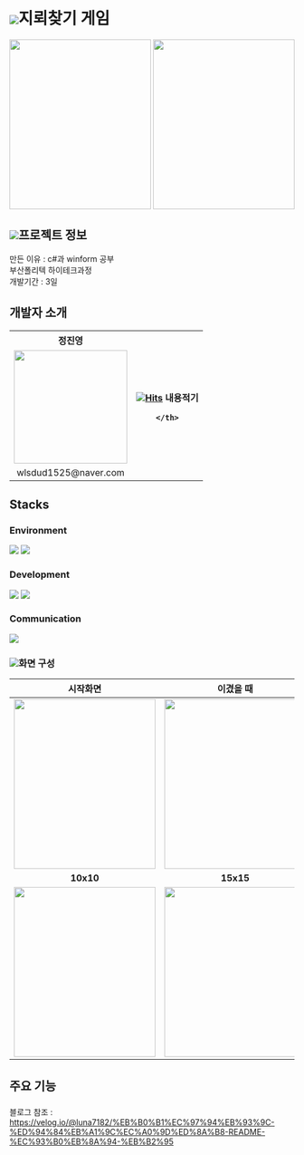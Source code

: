 # <img src="https://img.shields.io/badge/-FFFFFF?style=flat-square&logo=duckdb&logoColor=red"/>지뢰찾기 게임



<p align="center">
  <img src ="https://github.com/TakeNewcare/Project/assets/163362484/53782992-4f6a-409e-b15f-835712bd9f90"  width="250" height="300" align='left'>
  <img src ="https://github.com/TakeNewcare/Project/assets/163362484/a5300c74-990c-4456-b741-94863e45d85b"  width="250" height="300">
</p>

## <img src="https://img.shields.io/badge/-FFFFFF?style=flat-square&logo=googledocs&logoColor=black"/>프로젝트 정보
만든 이유 : c#과  winform 공부<br>
부산폴리텍 하이테크과정 <br>
개발기간 : 3일<br>

## 개발자 소개
<table>
  <tr>
    <th>정진영</th>
    <th  rowspan="3">
    
  [![Hits](https://hits.seeyoufarm.com/api/count/incr/badge.svg?url=https%3A%2F%2Fgithub.com%2FTakeNewcare&count_bg=%23939DAE&title_bg=%2361ACCD&icon=&icon_color=%23E7E7E7&title=hits&edge_flat=false)](https://hits.seeyoufarm.com)
내용적기  
    
    
    </th>
  </tr>
  <tr>
    <td> <img src ="https://github.com/TakeNewcare/Project/assets/163362484/c1ae717b-4156-4085-826f-7113ff18cf5d"  width="200" height="200"></td>
  </tr>
  <tr>
    <td align='center'>wlsdud1525@naver.com</td>
  </tr>
</table>

## Stacks
### Environment
<img src="https://img.shields.io/badge/visualstudio-5C2D91?style=flat-square&logo=visualstudio&logoColor=white"/> <img src="https://img.shields.io/badge/github-181717?style=flat-square&logo=github&logoColor=white"/>

### Development
<img src="https://img.shields.io/badge/.NET-512BD4?style=flat-square&logo=.NET&logoColor=white"/> <img src="https://img.shields.io/badge/csharp-512BD4?style=flat-square&logo=csharp&logoColor=white"/> 

### Communication
<img src="https://img.shields.io/badge/slack-4A154B?style=flat-square&logo=slack&logoColor=white"/>

### <img src="https://img.shields.io/badge/-FFFFFF?style=flat-square&logo=airplayvideo&logoColor=black"/>화면 구성
|시작화면|이겼을 때|졌을 때|
|:---:|:---:|:---:|
|<img src ="https://github.com/TakeNewcare/Project/assets/163362484/d01b57bc-6ecf-49df-90e1-6dbecaa22806"  width="250" height="300">|<img src ="https://github.com/TakeNewcare/Project/assets/163362484/4835c918-7354-409a-bb5a-031a4a94cab0"  width="250" height="300">|<img src ="https://github.com/TakeNewcare/Project/assets/163362484/43eee671-87e4-4f2d-b474-151f8441f9b7"  width="250" height="300">|
|**10x10**|**15x15**|**20x20**|
|<img src ="https://github.com/TakeNewcare/Project/assets/163362484/a5300c74-990c-4456-b741-94863e45d85b"  width="250" height="300">|<img src ="https://github.com/TakeNewcare/Project/assets/163362484/3573918e-6900-458c-b7a2-75090f4cadde"  width="250" height="300">|<img src ="https://github.com/TakeNewcare/Project/assets/163362484/ce9581cb-77e8-4fb3-9e81-00a57a254441"  width="250" height="300">|

## 주요 기능
###





블로그 참조 : https://velog.io/@luna7182/%EB%B0%B1%EC%97%94%EB%93%9C-%ED%94%84%EB%A1%9C%EC%A0%9D%ED%8A%B8-README-%EC%93%B0%EB%8A%94-%EB%B2%95
